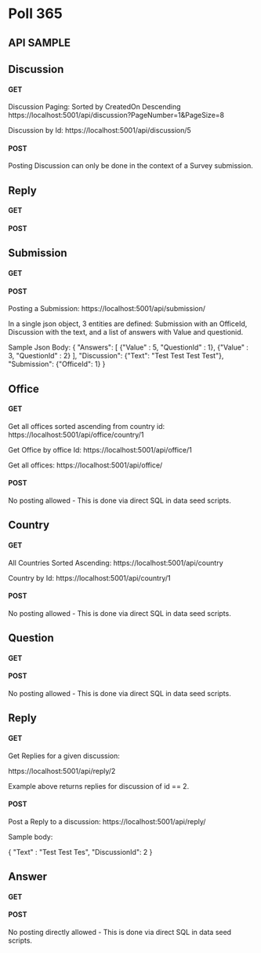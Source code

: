 # Poll 365

## API SAMPLE

## Discussion

#### GET

Discussion Paging: Sorted by CreatedOn Descending
https://localhost:5001/api/discussion?PageNumber=1&PageSize=8

Discussion by Id:
https://localhost:5001/api/discussion/5

#### POST

Posting Discussion can only be done in the context of a Survey submission.

## Reply

#### GET

#### POST

## Submission

#### GET

#### POST

Posting a Submission:
https://localhost:5001/api/submission/

In a single json object, 3 entities are defined: Submission with an OfficeId, Discussion with the text, and a list of answers with Value and questionid.

Sample Json Body:
{
	"Answers": [ {"Value" : 5, "QuestionId" : 1},
		{"Value" : 3, "QuestionId" : 2}
		],
	"Discussion": {"Text": "Test Test Test Test"},
	"Submission": {"OfficeId": 1}
}


## Office

#### GET

Get all offices sorted ascending from country id:
https://localhost:5001/api/office/country/1

Get Office by office Id:
https://localhost:5001/api/office/1

Get all offices:
https://localhost:5001/api/office/


#### POST

No posting allowed - This is done via direct SQL in data seed scripts.

## Country

#### GET

All Countries Sorted Ascending:
https://localhost:5001/api/country

Country by Id:
https://localhost:5001/api/country/1

#### POST

No posting allowed - This is done via direct SQL in data seed scripts.

## Question

#### GET

#### POST

No posting allowed - This is done via direct SQL in data seed scripts.

## Reply

#### GET

Get Replies for a given discussion:

https://localhost:5001/api/reply/2

Example above returns replies for discussion of id == 2.

#### POST

Post a Reply to a discussion:
https://localhost:5001/api/reply/

Sample body:

{
	"Text" : "Test Test Tes",
	"DiscussionId": 2
}

## Answer

#### GET

#### POST

No posting directly allowed - This is done via direct SQL in data seed scripts.


